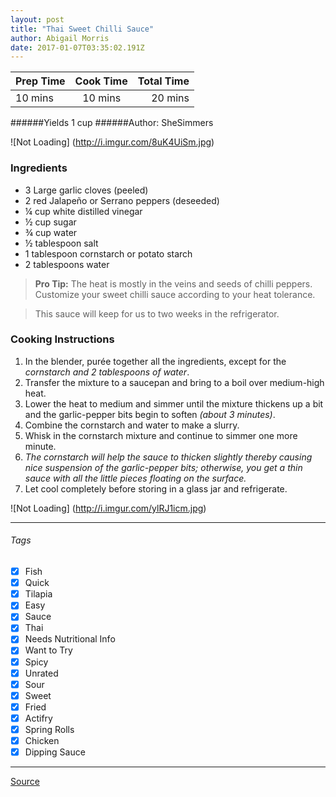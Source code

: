 ```yaml
---
layout: post
title: "Thai Sweet Chilli Sauce"
author: Abigail Morris
date: 2017-01-07T03:35:02.191Z
---
```


| Prep Time  | Cook Time    | Total Time  |
| ---------- |:------------:| -----------:|
| 10 mins    | 10 mins      | 20 mins     |


######Yields 1 cup
######Author: SheSimmers

![Not Loading] (http://i.imgur.com/8uK4UiSm.jpg)

### Ingredients

* 3 Large garlic cloves (peeled)
* 2 red Jalapeño or Serrano peppers (deseeded)
* ¼ cup white distilled vinegar
* ½ cup sugar
* ¾ cup water
* ½ tablespoon salt
* 1 tablespoon cornstarch or potato starch
* 2 tablespoons water

> **Pro Tip:** The heat is mostly in the veins and seeds of chilli peppers. Customize your sweet chilli sauce according to your heat tolerance.

>This sauce will keep for us to two weeks in the refrigerator.

### Cooking Instructions

1. In the blender, purée together all the ingredients, except for the *cornstarch and 2 tablespoons of water*.
2. Transfer the mixture to a saucepan and bring to a boil over medium-high heat.
3. Lower the heat to medium and simmer until the mixture thickens up a bit and the garlic-pepper bits begin to soften *(about 3 minutes)*.
4. Combine the cornstarch and water to make a slurry. 
5. Whisk in the cornstarch mixture and continue to simmer one more minute. 
6. *The cornstarch will help the sauce to thicken slightly thereby causing nice suspension of the garlic-pepper bits; otherwise, you get a thin sauce with all the little pieces floating on the surface.*
7. Let cool completely before storing in a glass jar and refrigerate.

![Not Loading] (http://i.imgur.com/ylRJ1icm.jpg)

---

###### Tags
- [x] Fish
- [x] Quick
- [x] Tilapia
- [x] Easy
- [x] Sauce
- [x] Thai
- [x] Needs Nutritional Info
- [x] Want to Try
- [x] Spicy
- [x] Unrated
- [x] Sour
- [x] Sweet
- [x] Fried
- [x] Actifry
- [x] Spring Rolls
- [x] Chicken
- [x] Dipping Sauce

---

[Source](http://shesimmers.com/2009/02/how-to-make-thai-sweet-chili-dipping.html)


